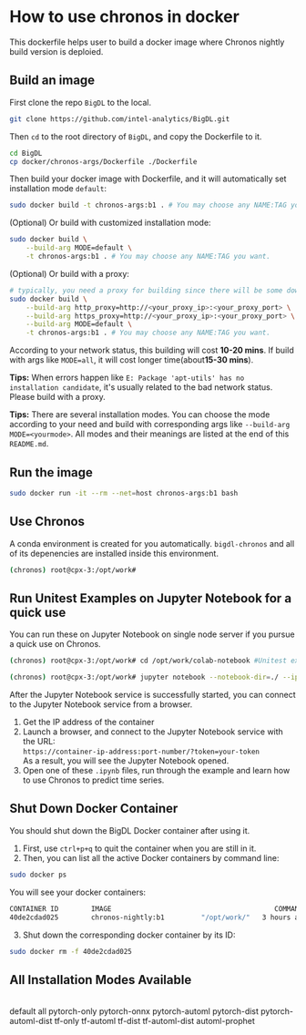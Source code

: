 # How to use chronos in docker
This dockerfile helps user to build a docker image where Chronos nightly build version is deploied.

## Build an image
First clone the repo `BigDL` to the local.
```bash
git clone https://github.com/intel-analytics/BigDL.git
```
Then `cd` to the root directory of `BigDL`, and copy the Dockerfile to it. 
```bash
cd BigDL
cp docker/chronos-args/Dockerfile ./Dockerfile
```
Then build your docker image with Dockerfile, and it will automatically set installation mode `default`:
```bash
sudo docker build -t chronos-args:b1 . # You may choose any NAME:TAG you want.
```
(Optional) Or build with customized installation mode:
```bash
sudo docker build \
    --build-arg MODE=default \
    -t chronos-args:b1 . # You may choose any NAME:TAG you want.
```
(Optional) Or build with a proxy:
```bash
# typically, you need a proxy for building since there will be some downloading.
sudo docker build \
    --build-arg http_proxy=http://<your_proxy_ip>:<your_proxy_port> \
    --build-arg https_proxy=http://<your_proxy_ip>:<your_proxy_port> \
    --build-arg MODE=default \
    -t chronos-args:b1 . # You may choose any NAME:TAG you want.
```
According to your network status, this building will cost **10-20 mins**. If build with args like `MODE=all`, it will cost longer time(about**15-30 mins**). 

**Tips:** When errors happen like `E: Package 'apt-utils' has no installation candidate`, it's usually related to the bad network status. Please build with a proxy.

**Tips:** There are several installation modes. You can choose the mode according to your need and build with corresponding args like `--build-arg MODE=<yourmode>`. All modes and their meanings are listed at the end of this `README.md`.

## Run the image
```bash
sudo docker run -it --rm --net=host chronos-args:b1 bash
```

## Use Chronos
A conda environment is created for you automatically. `bigdl-chronos` and all of its depenencies are installed inside this environment.
```bash
(chronos) root@cpx-3:/opt/work#
```

## Run Unitest Examples on Jupyter Notebook for a quick use
You can run these on Jupyter Notebook on single node server if you pursue a quick use on Chronos.
```bash
(chronos) root@cpx-3:/opt/work# cd /opt/work/colab-notebook #Unitest examples are here.
```
```bash
(chronos) root@cpx-3:/opt/work# jupyter notebook --notebook-dir=./ --ip=* --allow-root #Start the Jupyter Notebook services.
```
After the Jupyter Notebook service is successfully started, you can connect to the Jupyter Notebook service from a browser.
1. Get the IP address of the container
2. Launch a browser, and connect to the Jupyter Notebook service with the URL: 
</br>`https://container-ip-address:port-number/?token=your-token`
</br>As a result, you will see the Jupyter Notebook opened.
3. Open one of these `.ipynb` files, run through the example and learn how to use Chronos to predict time series.

## Shut Down Docker Container
You should shut down the BigDL Docker container after using it.
1. First, use `ctrl+p+q` to quit the container when you are still in it. 
2. Then, you can list all the active Docker containers by command line:
```bash
sudo docker ps
```
You will see your docker containers:
```bash
CONTAINER ID        IMAGE                                        COMMAND                  CREATED             STATUS              PORTS               NAMES
40de2cdad025        chronos-nightly:b1         "/opt/work/"   3 hours ago         Up 3 hours                              upbeat_al
```
3. Shut down the corresponding docker container by its ID:
```bash
sudo docker rm -f 40de2cdad025
```

## All Installation Modes Available
</br>default all pytorch-only pytorch-onnx pytorch-automl pytorch-dist pytorch-automl-dist tf-only tf-automl tf-dist tf-automl-dist automl-prophet



